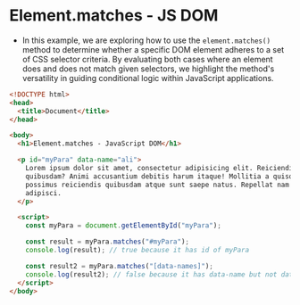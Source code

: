 # Element.matches - JS DOM

- In this example, we are exploring how to use the `element.matches()` method to determine whether a specific DOM element adheres to a set of CSS selector criteria. By evaluating both cases where an element does and does not match given selectors, we highlight the method's versatility in guiding conditional logic within JavaScript applications.

```html
<!DOCTYPE html>
<head>
  <title>Document</title>
</head>

<body>
  <h1>Element.matches - JavaScript DOM</h1>

  <p id="myPara" data-name="ali">
    Lorem ipsum dolor sit amet, consectetur adipisicing elit. Reiciendis,
    quibusdam? Animi accusantium debitis harum itaque! Mollitia a quisquam ullam
    possimus reiciendis quibusdam atque sunt saepe natus. Repellat nam est
    adipisci.
  </p>

  <script>
    const myPara = document.getElementById("myPara");

    const result = myPara.matches("#myPara");
    console.log(result); // true because it has id of myPara

    const result2 = myPara.matches("[data-names]");
    console.log(result2); // false because it has data-name but not data-names
  </script>
</body>
```
